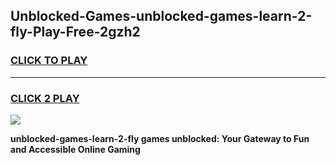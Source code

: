 
## Unblocked-Games-unblocked-games-learn-2-fly-Play-Free-2gzh2
<h3>
<a href="https://premium76.site?title=unblocked-games-learn-2-fly&ref=20M">CLICK TO PLAY</a></h3>
<hr>

<h3>
<a href="https://premium76.site?title=unblocked-games-learn-2-fly&ref=20M">CLICK 2 PLAY</a>
  
</h3>

<a href="https://premium76.site?title=unblocked-games-learn-2-fly&ref=19M"><img src="https://clearcache.store/games.png"></a>


**unblocked-games-learn-2-fly games unblocked: Your Gateway to Fun and Accessible Online Gaming**

